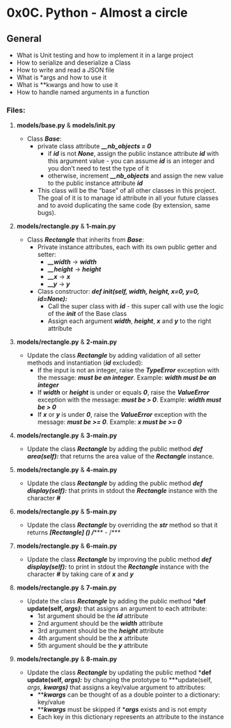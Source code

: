 # 0x0C. Python - Almost a circle

## General
   - What is Unit testing and how to implement it in a large project
   - How to serialize and deserialize a Class
   - How to write and read a JSON file
   - What is *args and how to use it
   - What is **kwargs and how to use it
   - How to handle named arguments in a function


### Files:

1. **models/base.py** & **models/__init__.py**
   - Class ***Base***:
     - private class attribute ***__nb_objects = 0***
       - if ***id*** is not ***None***, assign the public instance attribute ***id*** with this argument value - you can assume ***id*** is an integer and you don’t need to test the type of it
       - otherwise, increment ***__nb_objects*** and assign the new value to the public instance attribute ***id***
     - This class will be the “base” of all other classes in this project. The goal of it is to manage id attribute in all your future classes and to avoid duplicating the same code (by extension, same bugs).

2. **models/rectangle.py** & **1-main.py**
   - Class ***Rectangle*** that inherits from ***Base***:
     - Private instance attributes, each with its own public getter and setter:
       - ***__width*** -> ***width***
       - ***__height*** -> ***height***
       - ***__x*** -> ***x***
       - ***__y*** -> ***y***
     - Class constructor: ***def __init__(self, width, height, x=0, y=0, id=None):***
       - Call the super class with ***id*** - this super call with use the logic of the ***__init__*** of the Base class
       - Assign each argument ***width***, ***height***, ***x*** and ***y*** to the right attribute

3. **models/rectangle.py** & **2-main.py**
   - Update the class ***Rectangle*** by adding validation of all setter methods and instantiation (***id*** excluded):
     - If the input is not an integer, raise the ***TypeError*** exception with the message: ***<name of the attribute> must be an integer***. Example: ***width must be an integer***
     - If ***width*** or ***height*** is under or equals ***0***, raise the ***ValueError*** exception with the message: ***<name of the attribute> must be > 0***. Example: ***width must be > 0***
     - If ***x*** or ***y*** is under ***0***, raise the ***ValueError*** exception with the message: ***<name of the attribute> must be >= 0***. Example: ***x must be >= 0***

4. **models/rectangle.py** & **3-main.py**
   - Update the class ***Rectangle*** by adding the public method ***def area(self):*** that returns the area value of the ***Rectangle*** instance.

5. **models/rectangle.py** & **4-main.py**
   - Update the class ***Rectangle*** by adding the public method ***def display(self):*** that prints in stdout the ***Rectangle*** instance with the character ***#***

6. **models/rectangle.py** & **5-main.py**
   - Update the class ***Rectangle*** by overriding the ***__str__*** method so that it returns ***[Rectangle] (***<id>***) ***<x>***/***<y>*** - ***<width>***/***<height>******

7. **models/rectangle.py** & **6-main.py**
   - Update the class ***Rectangle*** by improving the public method ***def display(self):*** to print in stdout the ***Rectangle*** instance with the character ***#*** by taking care of ***x*** and ***y***

8. **models/rectangle.py** & **7-main.py**
   - Update the class ***Rectangle*** by adding the public method ***def update(self, *args):*** that assigns an argument to each attribute:
     - 1st argument should be the ***id*** attribute
     - 2nd argument should be the ***width*** attribute
     - 3rd argument should be the ***height*** attribute
     - 4th argument should be the ***x*** attribute
     - 5th argument should be the ***y*** attribute

9. **models/rectangle.py** & **8-main.py**
   - Update the class ***Rectangle*** by updating the public method ***def update(self, *args):*** by changing the prototype to ***update(self, *args, **kwargs)*** that assigns a key/value argument to attributes:
     - *****kwargs*** can be thought of as a double pointer to a dictionary: key/value
     - *****kwargs*** must be skipped if ****args*** exists and is not empty
     - Each key in this dictionary represents an attribute to the instance

